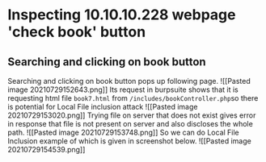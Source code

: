 #  Inspecting 10.10.10.228 webpage 'check book' button
## Searching and clicking on book button
Searching and clicking on book button pops up following page.
 ![[Pasted image 20210729152643.png]]
 Its request in burpsuite shows that it is requesting html file `book7.html` from `/includes/bookController.php`so there is potential for  Local File inclusion attack 
![[Pasted image 20210729153020.png]]
Trying file on server that does not exist gives error in response that file is not present on server and also discloses the whole path.
![[Pasted image 20210729153748.png]]
So we can do Local File Inclusion example of which is given in screenshot below.
![[Pasted image 20210729154539.png]]

 